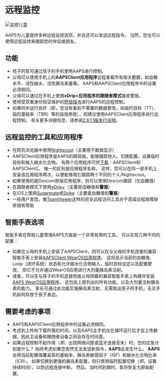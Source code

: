 # 远程监控

![监控儿童](../images/KidsMonitoring.png)

AAPS为儿童提供多种远程监控选项，并且还可以发送远程指令。 当然，您也可以使用远程监控来跟踪您的伴侣或朋友。

## 功能

- 孩子的泵可通过孩子的手机使用AAPS进行控制。
- 父母可以使用手机上的**AAPSClient应用程序**远程查看所有相关数据，如血糖水平、活性碳水、活性胰岛素量等。 AAPS和AAPSClient应用程序中的设置必须相同。
- 父母可以通过在手机上使用**xDrip+应用程序的跟随者模式**接收警报。
- 使用受双重身份验证保护的[短信指令](../RemoteFeatures/SMSCommands.md)进行AAPS的远程控制。
- 如果同步运行良好（即，您没有看到不需要的数据更改，如临时目标（TT）、临时基础率（TBR）等的自我修改），则建议使用AAPSClient应用程序进行远程控制。 有关更多详细信息，请参阅[2.8.1.1版发行说明](#important-hints-2-8-1-1)。

## 远程监控的工具和应用程序

- 在网页浏览器中使用[Nightscout](https://nightscout.github.io/)（主要用于数据显示）
- AAPSClient应用程序是AAPS的精简版，能够跟踪他人、切换配置、设置临时目标和输入碳水化合物。 有两个应用程序可供[下载](https://github.com/nightscout/AndroidAPS/releases/)：AAPSClient和AAPSClient2。 唯一的区别是应用程序名称。 这样，您可以在同一部手机上安装该应用程序两次，以便能够用它跟踪两个不同的个人/Nightscout。
- 如果使用的是Dexcom原版应用程序，则可以使用Dexcom跟踪（仅血糖值）
- 在跟随者模式下使用[xDrip+](../CompatibleCgms/xDrip.md)（主要是血糖值和**警报**）
- 在iOS上使用[Sugarmate](https://sugarmate.io/)或[Spike](https://spike-app.com/)（主要是血糖值和**警报**）
- 一些用户发现，像[TeamViewer](https://www.teamviewer.com/)这样的完全远程访问工具对于高级远程故障排除很有帮助

## 智能手表选项

智能手表在帮助儿童管理AAPS方面是一个非常有用的工具。 可以实现几种不同的配置：

- 如果在父母的手机上安装了AAPSClient，则可以在与父母的手机连接的兼容智能手表上安装[AAPSClient WearOS应用程序](https://github.com/nightscout/AndroidAPS/releases/)。 这将显示当前的血糖值、Loop（闭环系统）状态和允许碳水化合物输入、临时目标设定以及配置更改。 但它不允许通过WearOS应用进行大剂量胰岛素注射。
- 或者，可以在与孩子的手机连接但由父母佩戴的兼容智能手表上构建并安装[AAPS WearOS应用程序](../WearOS/WearOsSmartwatch.md)。 这包括上面列出的所有功能，以及大剂量注射胰岛素的能力。 家长可通过此功能实施胰岛素注射，无需取出孩子的手机，无论手机如何存放于孩子身边。

## 需要考虑的事项

- AAPS和AAPSClient应用程序中的设置必须相同。
- 考虑到上传和下载所需的时间，以及AAPS主手机仅在循环运行后才会上传数据，因此主设备和跟随者设备之间会存在时间差。
- 如果远程控制不起作用（_即_，出现网络问题或蓝牙连接丢失）时，您的应急计划是什么？  始终考虑如果您突然无法发送新指令，**AAPS**会发生什么。 **AAPS**会用当前配置值覆盖泵的基础率、胰岛素敏感因子（ISF）和碳水化合物比率（ICR）。 如果切换到更强的胰岛素配置，则只使用临时配置切换（_即_，设置持续时间），以防远程连接中断。 然后，当时间到期时，泵将恢复为原始配置。